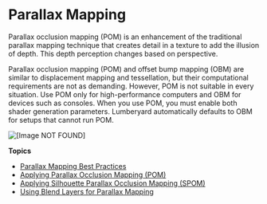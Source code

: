# Parallax Mapping<a name="mat-maps-parallax-intro"></a>

Parallax occlusion mapping \(POM\) is an enhancement of the traditional parallax mapping technique that creates detail in a texture to add the illusion of depth\. This depth perception changes based on perspective\.

Parallax occlusion mapping \(POM\) and offset bump mapping \(OBM\) are similar to displacement mapping and tessellation, but their computational requirements are not as demanding\. However, POM is not suitable in every situation\. Use POM only for high\-performance computers and OBM for devices such as consoles\. When you use POM, you must enable both shader generation parameters\. Lumberyard automatically defaults to OBM for setups that cannot run POM\.

![\[Image NOT FOUND\]](http://docs.aws.amazon.com/lumberyard/latest/userguide/images/shared-parallax-example.gif)

**Topics**
+ [Parallax Mapping Best Practices](mat-maps-parallax-best-practices.md)
+ [Applying Parallax Occlusion Mapping \(POM\)](mat-maps-parallax-pom.md)
+ [Applying Silhouette Parallax Occlusion Mapping \(SPOM\)](mat-maps-parallax-spom.md)
+ [Using Blend Layers for Parallax Mapping](mat-maps-parallax-blending.md)